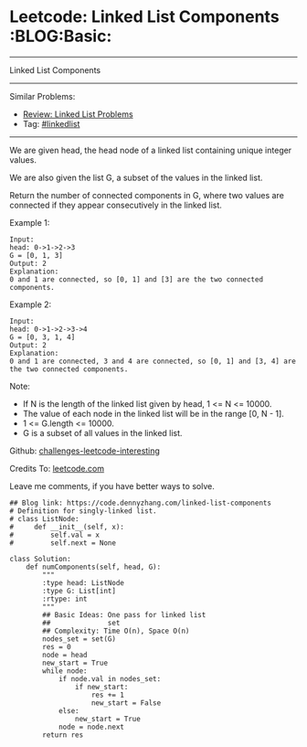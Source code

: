 # Leetcode: Linked List Components     :BLOG:Basic:


---

Linked List Components  

---

Similar Problems:  
-   [Review: Linked List Problems](https://code.dennyzhang.com/review-linkedlist)
-   Tag: [#linkedlist](https://code.dennyzhang.com/tag/linkedlist)

---

We are given head, the head node of a linked list containing unique integer values.  

We are also given the list G, a subset of the values in the linked list.  

Return the number of connected components in G, where two values are connected if they appear consecutively in the linked list.  

Example 1:  

    Input: 
    head: 0->1->2->3
    G = [0, 1, 3]
    Output: 2
    Explanation: 
    0 and 1 are connected, so [0, 1] and [3] are the two connected components.

Example 2:  

    Input: 
    head: 0->1->2->3->4
    G = [0, 3, 1, 4]
    Output: 2
    Explanation: 
    0 and 1 are connected, 3 and 4 are connected, so [0, 1] and [3, 4] are the two connected components.

Note:  

-   If N is the length of the linked list given by head, 1 <= N <= 10000.
-   The value of each node in the linked list will be in the range [0, N - 1].
-   1 <= G.length <= 10000.
-   G is a subset of all values in the linked list.

Github: [challenges-leetcode-interesting](https://github.com/DennyZhang/challenges-leetcode-interesting/tree/master/linked-list-components)  

Credits To: [leetcode.com](https://leetcode.com/problems/linked-list-components/description/)  

Leave me comments, if you have better ways to solve.  

    ## Blog link: https://code.dennyzhang.com/linked-list-components
    # Definition for singly-linked list.
    # class ListNode:
    #     def __init__(self, x):
    #         self.val = x
    #         self.next = None
    
    class Solution:
        def numComponents(self, head, G):
            """
            :type head: ListNode
            :type G: List[int]
            :rtype: int
            """
            ## Basic Ideas: One pass for linked list
            ##              set
            ## Complexity: Time O(n), Space O(n)
            nodes_set = set(G)
            res = 0
            node = head
            new_start = True
            while node:
                if node.val in nodes_set:
                    if new_start:
                        res += 1
                        new_start = False
                else:
                    new_start = True
                node = node.next
            return res